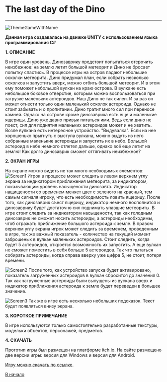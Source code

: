 <a id="anchor"></a>
# The last day of the Dino
---
![ThemeGameWithName](https://user-images.githubusercontent.com/47788812/165139954-505609f3-4fce-4187-aee9-e584a7bcf3a1.png)

__Данная игра создавалась на движке UNITY с использованием языка программирования C#__

__1. ОПИСАНИЕ__

В игре один уровень. Динозаврику предстоит попытаться отсрочить неизбежное: на землю летит большой метеорит и Дино не бросает попытку спастись.
В процессе игры на остров падают небольшие осколки метеорита. Дино придумал план, если собрать несколько осколков и запустить вверх, можно отбить большой метеорит. И в этом ему поможет небольшой вулкан на краю острова. В вулкане есть небольшое боковое отверстие, которым можно воспользоваться при загрузке маленьких астероидов.
Наш Дино не так силен. И за раз он может отнести только один маленький осколок астероида. Однако не стоит забывать и о пропитании. Дино тратит много сил при переносе камней. Однако на острове кроме динозаврика есть еще и маленькие ящерицы. Дино уже давно привык питаться ими. Ведь если дино не поест, сил для поднятия маленьких астероидов может и не хватить.
Возле вулкана есть интересное устройство. "Выдувалка". Если на нее хорошенько прыгнуть с выступа вулкана, можно выдуть из него собранные маленькие астероиды и запустить их в небо. 
Большой астероид в небе немного отлетел дальше, однако всё еще летит на землю!
Как долго динозаврик сможет оттягивать неизбежное?

__2. ЭКРАН ИГРЫ__

На экране можно видеть не так много необходимых элементов:
![Screen1](https://user-images.githubusercontent.com/47788812/165242275-2aa2fcc4-707e-4e2f-8299-21e9781a5bac.PNG)
Игрок в процессе может следить в левом верхнем углу экрана за индикатором приближения метеорита, за индикатором, показывающим уровень насыщености динозавта. Индикатор нащищености со временем меняет цвет с зеленого на красный, тем самым сигналя игроку, что есть необходимость ловить ящерицу. После того, как динозаврик съест ящерицу, индикатор немного восполнится и динозаврику будет достаточно сил поднимать упавшие метеориты. В игре стоит следить за индикатором насыщености, так как голодным динозаврик не сможет носить астероиды, а астероиды необходимы, чтоб отражать приближение большого астероида к земле.
В правом верхнем углу экрана игрок может следить за временем, проведенным в игре, так же важный показатель - количество на текущий момент заброшеных в вулкан маленьких астероидов. Стоит следить, когда будет 5 астероидов, откроется возможность их запустить. А еще вулкан не сможет поместить в себя больше 5 астероидов. Так что пытаться собирать астероиды, когда справа вверху уже цифра 5, не стоит, потеря времени.

![Screen2](https://user-images.githubusercontent.com/47788812/165243919-d70213bd-6b13-4fac-8d99-65a26073c853.PNG)
После того, как устройство запуска будет активировано, показатель загруженных астероидов в вулкан сбросится до значения 0. Так как загруженные астероиды были выпущены из вускана вверх и индикатор приближения астероида к земле будет переведен в большее значение.

![Screen3](https://user-images.githubusercontent.com/47788812/165244029-aa659a71-82df-488f-9907-7527cb60977c.PNG)
Так же в игре есть несколько небольших подсказок. Текст будет появляться внизу экрана. 

__3. КОРОТКОЕ ПРИМЕЧАНИЕ__

В игре используются только самостоятельно разработанные текстуры, модельки объектов, персонажей, предметов.

__4. СКАЧАТЬ__

Прототип игры был размещен на платформе itch.io.
На сайте размещено две версии игры: версия для Windows и версия для Android.

[Игру можно скачать по ссылке](https://aleksandrshatokhin.itch.io/the-last-day-of-the-dino).

[В начало](#anchor)